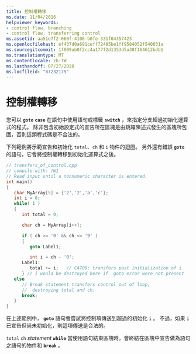 ```yaml
---
title: 控制權轉移
ms.date: 11/04/2016
helpviewer_keywords:
- control flow, branching
- control flow, transferring control
ms.assetid: aa51e7f2-060f-4106-b0fe-331f04357423
ms.openlocfilehash: ef437d0a691ceff72485be1ff9584052f540031a
ms.sourcegitcommit: 1f009ab0f2cc4a177f2d1353d5a38f164612bdb1
ms.translationtype: MT
ms.contentlocale: zh-TW
ms.lasthandoff: 07/27/2020
ms.locfileid: "87232179"
---
```

# <a name="transfers-of-control"></a>控制權轉移

您可以 **`goto`** **`case`** 在語句中使用語句或標籤 **`switch`** ，來指定分支超過初始化運算式的程式。 除非包含初始設定式的宣告所在區塊是由跳躍陳述式發生的區塊所包圍，否則這類程式碼是不合法的。

下列範例將示範宣告和初始化 `total`、`ch` 和 `i` 物件的迴圈。 另外還有錯誤 **`goto`** 的語句，它會將控制權轉移到初始化運算式之後。

```cpp
// transfers_of_control.cpp
// compile with: /W1
// Read input until a nonnumeric character is entered.
int main()
{
   char MyArray[5] = {'2','2','a','c'};
   int i = 0;
   while( 1 )
   {
      int total = 0;

      char ch = MyArray[i++];

      if ( ch >= '0' && ch <= '9' )
      {
         goto Label1;

         int i = ch - '0';
      Label1:
         total += i;   // C4700: transfers past initialization of i.
      } // i would be destroyed here if  goto error were not present
   else
      // Break statement transfers control out of loop,
      //  destroying total and ch.
      break;
   }
}
```

在上述範例中， **`goto`** 語句會嘗試將控制項傳送到超過的初始化 `i` 。 不過，如果 `i` 已宣告但尚未初始化，則這項傳送是合法的。

`total` `ch` *statement* **`while`** 當使用語句結束區塊時，會終結在區塊中宣告做為語句之語句的物件和 **`break`** 。
